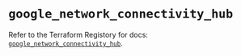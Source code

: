 # `google_network_connectivity_hub`

Refer to the Terraform Registory for docs: [`google_network_connectivity_hub`](https://registry.terraform.io/providers/hashicorp/google-beta/4.74.0/docs/resources/google_network_connectivity_hub).
